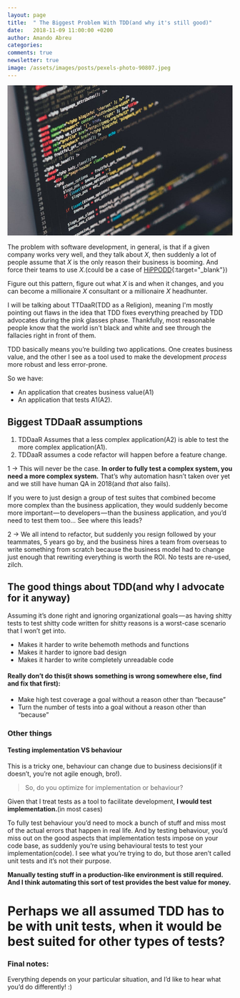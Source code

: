 ```yaml
---
layout: page
title:  " The Biggest Problem With TDD(and why it's still good)"
date:   2018-11-09 11:00:00 +0200
author: Amando Abreu
categories:
comments: true
newsletter: true
image: /assets/images/posts/pexels-photo-90807.jpeg
---
```


![companyapp](/assets/images/posts/pexels-photo-90807.jpeg "Company app")

The problem with software development, in general, is that if a given company works very well, and they talk about _X_, then suddenly a lot of people assume that _X_ is the only reason their business is booming. And force their teams to use _X._(could be a case of [HiPPODD](https://amando-abr.eu/wrote/introducing-hippo-driven-development/){:target="_blank"})

Figure out this pattern, figure out what _X_ is and when it changes, and you can become a millionaire _X_ consultant or a millionaire _X_ headhunter.

I will be talking about TTDaaR(TDD as a Religion), meaning I'm mostly pointing out flaws in the idea that TDD fixes everything preached by TDD advocates during the pink glasses phase. Thankfully, most reasonable people know that the world isn't black and white and see through the fallacies right in front of them.

TDD basically means you’re building two applications. One creates business value, and the other I see as a tool used to make the development _process_ more robust and less error-prone.

So we have:

- An application that creates business value(A1)
- An application that tests A1(A2).

## Biggest TDDaaR assumptions

1. TDDaaR Assumes that a less complex application(A2) is able to test the more complex application(A1). 
2. TDDaaR assumes a code refactor will happen before a feature change.

1 -&gt; This will never be the case. **In order to fully test a complex system, you need a more complex system.** That’s why automation hasn’t taken over yet and we still have human QA in 2018(and _that_ also fails).

If you were to just design a group of test suites that combined become more complex than the business application, they would suddenly become more important — to developers — than the business application, and you’d need to test them too… See where this leads?

2 -&gt; We all intend to refactor, but suddenly you resign followed by your teammates, 5 years go by, and the business hires a team from overseas to write something from scratch because the business model had to change just enough that rewriting everything is worth the ROI. No tests are re-used, zilch.

## The good things about TDD(and why I advocate for it anyway)

Assuming it’s done right and ignoring organizational goals — as having shitty tests to test shitty code written for shitty reasons is a worst-case scenario that I won’t get into.

- Makes it harder to write behemoth methods and functions
- Makes it harder to ignore bad design
- Makes it harder to write completely unreadable code

#### Really don’t do this(it shows something is wrong somewhere else, find and fix that first):

- Make high test coverage a goal without a reason other than “because”
- Turn  the number of tests into a goal without a reason other than “because”

### Other things

#### Testing implementation VS behaviour 

This is a tricky one, behaviour can change due to business decisions(if it doesn’t, you’re not agile enough, bro!).

> So, do you optimize for implementation or behaviour?

Given that I treat tests as a tool to facilitate development, **I would test implementation.**(in most cases)

To fully test behaviour you’d need to mock a bunch of stuff and miss most of the actual errors that happen in real life. And by testing behaviour, you’d miss out on the good aspects that implementation tests impose on your code base, as suddenly you’re using behavioural tests to test your implementation(code). I see what you’re trying to do, but those aren’t called unit tests and it’s not their purpose.

**Manually testing stuff in a production-like environment is still required. And I think automating this sort of test provides the best value for money.**

# Perhaps we all assumed TDD has to be with unit tests, when it would be best suited for other types of tests?

### Final notes:

Everything depends on your particular situation, and I’d like to hear what you’d do differently! :)
